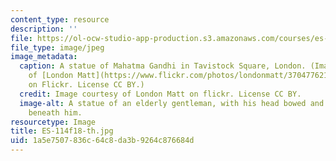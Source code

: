 ```yaml
---
content_type: resource
description: ''
file: https://ol-ocw-studio-app-production.s3.amazonaws.com/courses/es-114-non-violence-as-a-way-of-life-fall-2018/1a5e7507836c64c8da3b9264c876684d_ES-114f18-th.jpg
file_type: image/jpeg
image_metadata:
  caption: A statue of Mahatma Gandhi in Tavistock Square, London. (Image courtesy
    of [London Matt](https://www.flickr.com/photos/londonmatt/37047762110/in/photolist-YrMsX9-CZDgB-pvuq8F-2X1pYR-4vK9ZQ-5ZKz9s-bfyhdH-5Dwzh6-7Dw2nY-9qycXp-7Djt6V-7DjwCX-7Dw2vN-dL3tj-hoWght-Swscfq-7DjtDD-2WewMR-7DjvbV-7Djtxr-9utokL-e8p82j-4H7ySG-iavYFn-7LdfZa-9azSdu-bbKzEv-G66fg-32pLVJ-c4auMm-7DjsqH-cctVCj-aDcVmC-9awHNk-7yEJdT-9awHZa-ebT7o5-afM8AC-4Y4pbe-9awJte-2bF2UJ1-9aWjWG-ebMsaD-ahZczt-kf468-ebT8oA-iWWst8-atT82-pGLxhR-gUFwB5)
    on Flickr. License CC BY.)
  credit: Image courtesy of London Matt on flickr. License CC BY.
  image-alt: A statue of an elderly gentleman, with his head bowed and his legs crossed
    beneath him.
resourcetype: Image
title: ES-114f18-th.jpg
uid: 1a5e7507-836c-64c8-da3b-9264c876684d
---
```

